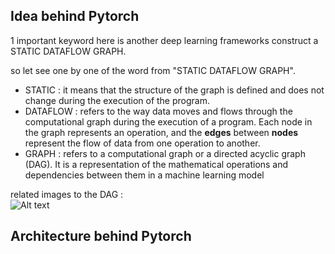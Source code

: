## Idea behind Pytorch

1 important keyword here is another deep learning frameworks construct a STATIC DATAFLOW GRAPH. <br>

so let see one by one of the word from "STATIC DATAFLOW GRAPH". <br>

- STATIC : it means that the structure of the graph is defined and does not change during the execution of the program.
- DATAFLOW : refers to the way data moves and flows through the computational graph during the execution of a program. Each node in the graph represents an operation, and the **edges** between **nodes** represent the flow of data from one operation to another.
- GRAPH : refers to a computational graph or a directed acyclic graph (DAG). It is a representation of the mathematical operations and dependencies between them in a machine learning model <br>

related images to the DAG : <br>
![Alt text](https://media.geeksforgeeks.org/wp-content/uploads/20231019170926/dag6-660x478.jpeg "DAG")

## Architecture behind Pytorch
